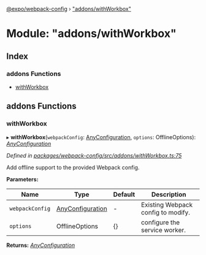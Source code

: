 [@expo/webpack-config](../README.md) › ["addons/withWorkbox"](_addons_withworkbox_.md)

# Module: "addons/withWorkbox"

## Index

### addons Functions

* [withWorkbox](_addons_withworkbox_.md#withworkbox)

## addons Functions

###  withWorkbox

▸ **withWorkbox**(`webpackConfig`: [AnyConfiguration](_types_.md#anyconfiguration), `options`: OfflineOptions): *[AnyConfiguration](_types_.md#anyconfiguration)*

*Defined in [packages/webpack-config/src/addons/withWorkbox.ts:75](https://github.com/expo/expo-cli/blob/61a3bbc1/packages/webpack-config/src/addons/withWorkbox.ts#L75)*

Add offline support to the provided Webpack config.

**Parameters:**

Name | Type | Default | Description |
------ | ------ | ------ | ------ |
`webpackConfig` | [AnyConfiguration](_types_.md#anyconfiguration) | - | Existing Webpack config to modify. |
`options` | OfflineOptions | {} | configure the service worker. |

**Returns:** *[AnyConfiguration](_types_.md#anyconfiguration)*
